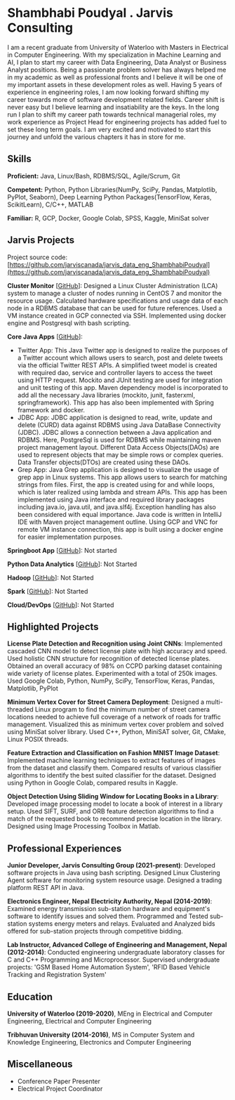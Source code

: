 # Shambhabi Poudyal . Jarvis Consulting

I am a recent graduate from University of Waterloo with Masters in Electrical in Computer Engineering. With my specialization in Machine Learning and AI, I plan to start my career with Data Engineering, Data Analyst or Business Analyst positions. Being a passionate problem solver has always helped me in my academic as well as professional fronts and I believe it will be one of my important assets in these development roles as well. Having 5 years of experience in engineering roles, I am now looking forward shifting my career towards more of software development related fields. Career shift is never easy but I believe learning and insatiability are the keys. In the long run I plan to shift my career path towards technical managerial roles, my work experience as Project Head for engineering projects has added fuel to set these long term goals. I am very excited and motivated to start this journey and unfold the various chapters it has in store for me. 

## Skills

**Proficient:** Java, Linux/Bash, RDBMS/SQL, Agile/Scrum, Git

**Competent:** Python, Python Libraries(NumPy, SciPy, Pandas, Matplotlib, PyPlot, Seaborn), Deep Learning Python Packages(TensorFlow, Keras, ScikitLearn), C/C++, MATLAB

**Familiar:** R, GCP, Docker, Google Colab, SPSS, Kaggle, MiniSat solver

## Jarvis Projects

Project source code: [https://github.com/jarviscanada/jarvis_data_eng_ShambhabiPoudyal](https://github.com/jarviscanada/jarvis_data_eng_ShambhabiPoudyal)


**Cluster Monitor** [[GitHub](https://github.com/jarviscanada/jarvis_data_eng_ShambhabiPoudyal/tree/master/linux_sql)]: Designed a Linux Cluster Administration (LCA) system to manage a cluster of nodes running in CentOS 7 and monitor the resource usage. Calculated hardware specifications and usage data of each node in a RDBMS database that can be used for future references. Used a VM instance created in GCP connected via SSH. Implemented using docker engine and Postgresql with bash scripting.

**Core Java Apps** [[GitHub](https://github.com/jarviscanada/jarvis_data_eng_ShambhabiPoudyal/tree/master/core_java)]:
      
  - Twitter App: This Java Twitter app is designed to realize the purposes of a Twitter account which allows users to search, post and delete tweets via the official Twitter REST APIs. A simplified tweet model is created with required dao, service and controller layers to access the tweet using HTTP request. Mockito and JUnit testing are used for integration and unit testing of this app. Maven dependency model is incorporated to add all the necessary Java libraries (mockito, junit, fasterxml, springframework). This app has also been implemented with Spring framework and docker.
  - JDBC App: JDBC application is designed to read, write, update and delete (CURD) data against RDBMS using Java DataBase Connectivity (JDBC). JDBC allows a connection between a Java application and RDBMS. Here, PostgreSql is used for RDBMS while maintaining maven project management layout. Different Data Access Objects(DAOs) are used to represent objects that may be simple rows or complex queries. Data Transfer objects(DTOs) are created using these DAOs.
  - Grep App: Java Grep application is designed to visualize the usage of grep app in Linux systems. This app allows users to search for matching strings from files. First, the app is created using for and while loops, which is later realized using lambda and stream APIs. This app has been implemented using Java interface and required library packages including java.io, java.util, and java.slf4j. Exception handling has also been considered with equal importance. Java code is written in IntelliJ IDE with Maven project management outline. Using GCP and VNC for remote VM instance connection, this app is built using a docker engine for easier implementation purposes.

**Springboot App** [[GitHub](https://github.com/jarviscanada/jarvis_data_eng_ShambhabiPoudyal/tree/master/springboot)]: Not started

**Python Data Analytics** [[GitHub](https://github.com/jarviscanada/jarvis_data_eng_ShambhabiPoudyal/tree/master/python_data_anlytics)]: Not Started

**Hadoop** [[GitHub](https://github.com/jarviscanada/jarvis_data_eng_ShambhabiPoudyal/tree/master/hadoop)]: Not Started

**Spark** [[GitHub](https://github.com/jarviscanada/jarvis_data_eng_ShambhabiPoudyal/tree/master/spark)]: Not Started

**Cloud/DevOps** [[GitHub](https://github.com/jarviscanada/jarvis_data_eng_ShambhabiPoudyal/tree/master/cloud_devops)]: Not Started


## Highlighted Projects
**License Plate Detection and Recognition using Joint CNNs**: Implemented cascaded CNN model to detect license plate with high accuracy and speed. Used holistic CNN structure for recognition of detected license plates. Obtained an overall accuracy of 98% on CCPD parking dataset containing wide variety of license plates. Experimented with a total of 250k images. Used Google Colab, Python, NumPy, SciPy, TensorFlow, Keras, Pandas, Matplotlib, PyPlot

**Minimum Vertex Cover for Street Camera Deployment**: Designed a multi-threaded Linux program to find the minimum number of street camera locations needed to achieve full coverage of a network of roads for traffic management. Visualized this as minimum vertex cover problem and solved using MiniSat solver library. Used C++, Python, MiniSAT solver, Git, CMake, Linux POSIX threads.

**Feature Extraction and Classification on Fashion MNIST Image Dataset**: Implemented machine learning techniques to extract features of images from the dataset and classify them. Compared results of various classifier algorithms to identify the best suited classifier for the dataset. Designed using Python in Google Colab, compared results in Kaggle.

**Object Detection Using Sliding Window for Locating Books in a Library**: Developed image processing model to locate a book of interest in a library setup. Used SIFT, SURF, and ORB feature detection algorithms to find a match of the requested book to recommend precise location in the library. Designed using Image Processing Toolbox in Matlab.


## Professional Experiences

**Junior Developer, Jarvis Consulting Group (2021-present)**: Developed software projects in Java using bash scripting. Designed Linux Clustering Agent software for monitoring system resource usage. Designed a trading platform REST API in Java.

**Electronics Engineer, Nepal Electricity Authority, Nepal (2014-2019)**: Examined energy transmission sub-station hardware and equipment's software to identify issues and solved them. Programmed and Tested sub-station systems energy meters and relays. Evaluated and Analyzed bids offered for sub-station projects through competitive bidding.

**Lab Instructor, Advanced College of Engineering and Management, Nepal (2012-2014)**: Conducted engineering undergraduate laboratory classes for C and C++ Programming and Microprocessor. Supervised undergraduate projects: 'GSM Based Home Automation System', 'RFID Based Vehicle Tracking and Registration System' 


## Education
**University of Waterloo (2019-2020)**, MEng in Electrical and Computer Engineering, Electrical and Computer Engineering

**Tribhuvan University (2014-2016)**, MS in Computer System and Knowledge Engineering, Electronics and Computer Engineering


## Miscellaneous
- Conference Paper Presenter
- Electrical Project Coordinator